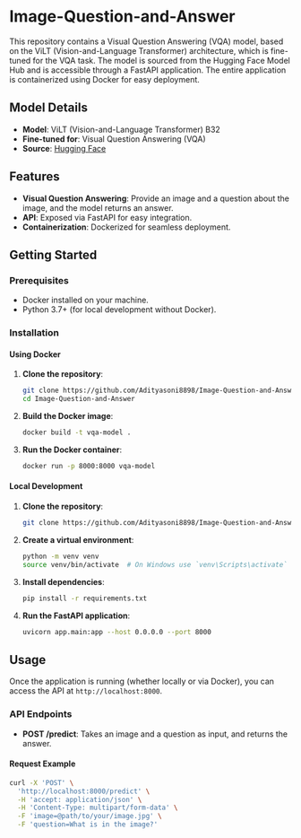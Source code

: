 # Image-Question-and-Answer

This repository contains a Visual Question Answering (VQA) model, based on the ViLT (Vision-and-Language Transformer) architecture, which is fine-tuned for the VQA task. The model is sourced from the Hugging Face Model Hub and is accessible through a FastAPI application. The entire application is containerized using Docker for easy deployment.

## Model Details

- **Model**: ViLT (Vision-and-Language Transformer) B32
- **Fine-tuned for**: Visual Question Answering (VQA)
- **Source**: [Hugging Face](https://huggingface.co/dandelin/vilt-b32-finetuned-vqa/tree/main)

## Features

- **Visual Question Answering**: Provide an image and a question about the image, and the model returns an answer.
- **API**: Exposed via FastAPI for easy integration.
- **Containerization**: Dockerized for seamless deployment.

## Getting Started

### Prerequisites

- Docker installed on your machine.
- Python 3.7+ (for local development without Docker).

### Installation

#### Using Docker

1. **Clone the repository**:

    ```bash
    git clone https://github.com/Adityasoni8898/Image-Question-and-Answer.git
    cd Image-Question-and-Answer
    ```

2. **Build the Docker image**:

    ```bash
    docker build -t vqa-model .
    ```

3. **Run the Docker container**:

    ```bash
    docker run -p 8000:8000 vqa-model
    ```

#### Local Development

1. **Clone the repository**:

    ```bash
    git clone https://github.com/Adityasoni8898/Image-Question-and-Answer.git
    ```

2. **Create a virtual environment**:

    ```bash
    python -m venv venv
    source venv/bin/activate  # On Windows use `venv\Scripts\activate`
    ```

3. **Install dependencies**:

    ```bash
    pip install -r requirements.txt
    ```

4. **Run the FastAPI application**:

    ```bash
    uvicorn app.main:app --host 0.0.0.0 --port 8000
    ```

## Usage

Once the application is running (whether locally or via Docker), you can access the API at `http://localhost:8000`.

### API Endpoints

- **POST /predict**: Takes an image and a question as input, and returns the answer.

#### Request Example

```bash
curl -X 'POST' \
  'http://localhost:8000/predict' \
  -H 'accept: application/json' \
  -H 'Content-Type: multipart/form-data' \
  -F 'image=@path/to/your/image.jpg' \
  -F 'question=What is in the image?'
